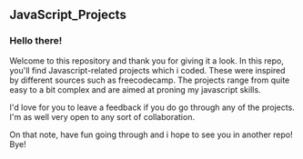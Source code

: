 ## JavaScript_Projects

### Hello there!

Welcome to this repository and thank you for giving it a look. In this repo, you'll find Javascript-related projects which i coded. These were inspired by different sources such as freecodecamp. The projects range from quite easy to a bit complex and are aimed at proning my javascript skills. 

I'd love for you to leave a feedback if you do go through any of the projects. I'm as well very open to any sort of collaboration.

On that note, have fun going through and i hope to see you in another repo! Bye!
